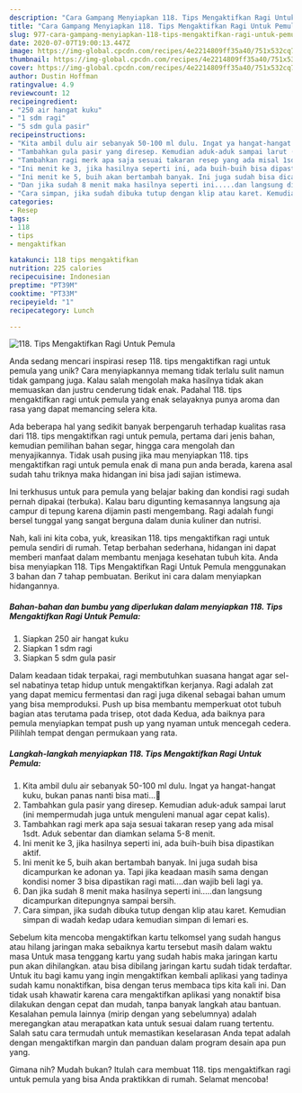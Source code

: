 ```yaml
---
description: "Cara Gampang Menyiapkan 118. Tips Mengaktifkan Ragi Untuk Pemula Anti Gagal"
title: "Cara Gampang Menyiapkan 118. Tips Mengaktifkan Ragi Untuk Pemula Anti Gagal"
slug: 977-cara-gampang-menyiapkan-118-tips-mengaktifkan-ragi-untuk-pemula-anti-gagal
date: 2020-07-07T19:00:13.447Z
image: https://img-global.cpcdn.com/recipes/4e2214809ff35a40/751x532cq70/118-tips-mengaktifkan-ragi-untuk-pemula-foto-resep-utama.jpg
thumbnail: https://img-global.cpcdn.com/recipes/4e2214809ff35a40/751x532cq70/118-tips-mengaktifkan-ragi-untuk-pemula-foto-resep-utama.jpg
cover: https://img-global.cpcdn.com/recipes/4e2214809ff35a40/751x532cq70/118-tips-mengaktifkan-ragi-untuk-pemula-foto-resep-utama.jpg
author: Dustin Hoffman
ratingvalue: 4.9
reviewcount: 12
recipeingredient:
- "250 air hangat kuku"
- "1 sdm ragi"
- "5 sdm gula pasir"
recipeinstructions:
- "Kita ambil dulu air sebanyak 50-100 ml dulu. Ingat ya hangat-hangat kuku, bukan panas nanti bisa mati...🙂"
- "Tambahkan gula pasir yang diresep. Kemudian aduk-aduk sampai larut (ini mempermudah juga untuk menguleni manual agar cepat kalis)."
- "Tambahkan ragi merk apa saja sesuai takaran resep yang ada misal 1sdt. Aduk sebentar dan diamkan selama 5-8 menit."
- "Ini menit ke 3, jika hasilnya seperti ini, ada buih-buih bisa dipastikan aktif."
- "Ini menit ke 5, buih akan bertambah banyak. Ini juga sudah bisa dicampurkan ke adonan ya. Tapi jika keadaan masih sama dengan kondisi nomer 3 bisa dipastikan ragi mati....dan wajib beli lagi ya."
- "Dan jika sudah 8 menit maka hasilnya seperti ini.....dan langsung dicampurkan ditepungnya sampai bersih."
- "Cara simpan, jika sudah dibuka tutup dengan klip atau karet. Kemudian simpan di wadah kedap udara kemudian simpan di lemari es."
categories:
- Resep
tags:
- 118
- tips
- mengaktifkan

katakunci: 118 tips mengaktifkan 
nutrition: 225 calories
recipecuisine: Indonesian
preptime: "PT39M"
cooktime: "PT33M"
recipeyield: "1"
recipecategory: Lunch

---
```



![118. Tips Mengaktifkan Ragi Untuk Pemula](https://img-global.cpcdn.com/recipes/4e2214809ff35a40/751x532cq70/118-tips-mengaktifkan-ragi-untuk-pemula-foto-resep-utama.jpg)

Anda sedang mencari inspirasi resep 118. tips mengaktifkan ragi untuk pemula yang unik? Cara menyiapkannya memang tidak terlalu sulit namun tidak gampang juga. Kalau salah mengolah maka hasilnya tidak akan memuaskan dan justru cenderung tidak enak. Padahal 118. tips mengaktifkan ragi untuk pemula yang enak selayaknya punya aroma dan rasa yang dapat memancing selera kita.

Ada beberapa hal yang sedikit banyak berpengaruh terhadap kualitas rasa dari 118. tips mengaktifkan ragi untuk pemula, pertama dari jenis bahan, kemudian pemilihan bahan segar, hingga cara mengolah dan menyajikannya. Tidak usah pusing jika mau menyiapkan 118. tips mengaktifkan ragi untuk pemula enak di mana pun anda berada, karena asal sudah tahu triknya maka hidangan ini bisa jadi sajian istimewa.

Ini terkhusus untuk para pemula yang belajar baking dan kondisi ragi sudah pernah dipakai (terbuka). Kalau baru digunting kemasannya langsung aja campur di tepung karena dijamin pasti mengembang. Ragi adalah fungi bersel tunggal yang sangat berguna dalam dunia kuliner dan nutrisi.


Nah, kali ini kita coba, yuk, kreasikan 118. tips mengaktifkan ragi untuk pemula sendiri di rumah. Tetap berbahan sederhana, hidangan ini dapat memberi manfaat dalam membantu menjaga kesehatan tubuh kita. Anda bisa menyiapkan 118. Tips Mengaktifkan Ragi Untuk Pemula menggunakan 3 bahan dan 7 tahap pembuatan. Berikut ini cara dalam menyiapkan hidangannya.

<!--inarticleads1-->

##### Bahan-bahan dan bumbu yang diperlukan dalam menyiapkan 118. Tips Mengaktifkan Ragi Untuk Pemula:

1. Siapkan 250 air hangat kuku
1. Siapkan 1 sdm ragi
1. Siapkan 5 sdm gula pasir


Dalam keadaan tidak terpakai, ragi membutuhkan suasana hangat agar sel-sel nabatinya tetap hidup untuk mengaktifkan kerjanya. Ragi adalah zat yang dapat memicu fermentasi dan ragi juga dikenal sebagai bahan umum yang bisa memproduksi. Push up bisa membantu memperkuat otot tubuh bagian atas terutama pada trisep, otot dada Kedua, ada baiknya para pemula menyiapkan tempat push up yang nyaman untuk mencegah cedera. Pilihlah tempat dengan permukaan yang rata. 

<!--inarticleads2-->

##### Langkah-langkah menyiapkan 118. Tips Mengaktifkan Ragi Untuk Pemula:

1. Kita ambil dulu air sebanyak 50-100 ml dulu. Ingat ya hangat-hangat kuku, bukan panas nanti bisa mati...🙂
1. Tambahkan gula pasir yang diresep. Kemudian aduk-aduk sampai larut (ini mempermudah juga untuk menguleni manual agar cepat kalis).
1. Tambahkan ragi merk apa saja sesuai takaran resep yang ada misal 1sdt. Aduk sebentar dan diamkan selama 5-8 menit.
1. Ini menit ke 3, jika hasilnya seperti ini, ada buih-buih bisa dipastikan aktif.
1. Ini menit ke 5, buih akan bertambah banyak. Ini juga sudah bisa dicampurkan ke adonan ya. Tapi jika keadaan masih sama dengan kondisi nomer 3 bisa dipastikan ragi mati....dan wajib beli lagi ya.
1. Dan jika sudah 8 menit maka hasilnya seperti ini.....dan langsung dicampurkan ditepungnya sampai bersih.
1. Cara simpan, jika sudah dibuka tutup dengan klip atau karet. Kemudian simpan di wadah kedap udara kemudian simpan di lemari es.


Sebelum kita mencoba mengaktifkan kartu telkomsel yang sudah hangus atau hilang jaringan maka sebaiknya kartu tersebut masih dalam waktu masa Untuk masa tenggang kartu yang sudah habis maka jaringan kartu pun akan dihilangkan. atau bisa dibilang jaringan kartu sudah tidak terdaftar. Untuk itu bagi kamu yang ingin mengaktifkan kembali aplikasi yang tadinya sudah kamu nonaktifkan, bisa dengan terus membaca tips kita kali ini. Dan tidak usah khawatir karena cara mengaktifkan aplikasi yang nonaktif bisa dilakukan dengan cepat dan mudah, tanpa banyak langkah atau bantuan. Kesalahan pemula lainnya (mirip dengan yang sebelumnya) adalah meregangkan atau merapatkan kata untuk sesuai dalam ruang tertentu. Salah satu cara termudah untuk memastikan keselarasan Anda tepat adalah dengan mengaktifkan margin dan panduan dalam program desain apa pun yang. 

Gimana nih? Mudah bukan? Itulah cara membuat 118. tips mengaktifkan ragi untuk pemula yang bisa Anda praktikkan di rumah. Selamat mencoba!
